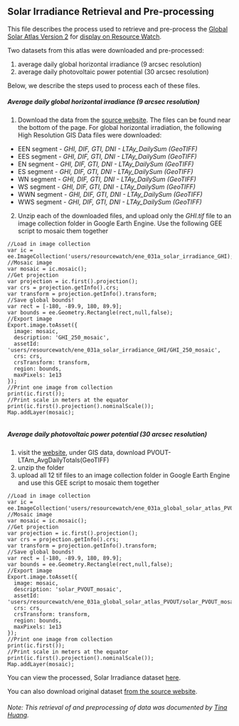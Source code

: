 ## Solar Irradiance Retrieval and Pre-processing
This file describes the process used to retrieve and pre-process the [Global Solar Atlas Version 2](https://globalsolaratlas.info/download/world) for [display on Resource Watch](https://resourcewatch.org/data/explore/Solar-Irradiance).

Two datasets from this atlas were downloaded and pre-processed:
1) average daily global horizontal irradiance (9 arcsec resolution)
2) average daily photovoltaic power potential (30 arcsec resolution)

Below, we describe the steps used to process each of these files.

##### Average daily global horizontal irradiance (9 arcsec resolution)
1) Download the data from the [source website](https://globalsolaratlas.info/download/world). The files can be found near the bottom of the page. For global horizontal irradiation, the following High Resolution GIS Data files were downloaded:
  - EEN segment - *GHI, DIF, GTI, DNI - LTAy_DailySum (GeoTIFF)*
  - EES segment - *GHI, DIF, GTI, DNI - LTAy_DailySum (GeoTIFF)*
  - EN segment - *GHI, DIF, GTI, DNI - LTAy_DailySum (GeoTIFF)*
  - ES segment - *GHI, DIF, GTI, DNI - LTAy_DailySum (GeoTIFF)*
  - WN segment - *GHI, DIF, GTI, DNI - LTAy_DailySum (GeoTIFF)*
  - WS segment - *GHI, DIF, GTI, DNI - LTAy_DailySum (GeoTIFF)*
  - WWN segment - *GHI, DIF, GTI, DNI - LTAy_DailySum (GeoTIFF)*
  - WWS segment - *GHI, DIF, GTI, DNI - LTAy_DailySum (GeoTIFF)*
2) Unzip each of the downloaded files, and upload only the *GHI.tif* file to an image collection folder in Google Earth Engine. Use the following GEE script to mosaic them together

```
//Load in image collection
var ic = ee.ImageCollection('users/resourcewatch/ene_031a_solar_irradiance_GHI);
//Mosaic image
var mosaic = ic.mosaic();
//Get projection
var projection = ic.first().projection();
var crs = projection.getInfo().crs;
var transform = projection.getInfo().transform;
//Save global bounds!
var rect = [-180, -89.9, 180, 89.9];
var bounds = ee.Geometry.Rectangle(rect,null,false);
//Export image
Export.image.toAsset({
  image: mosaic,
  description: 'GHI_250_mosaic',
  assetId: 'users/resourcewatch/ene_031a_solar_irradiance_GHI/GHI_250_mosaic',
  crs: crs,
  crsTransform: transform,
  region: bounds,
  maxPixels: 1e13
});
//Print one image from collection
print(ic.first());
//Print scale in meters at the equator
print(ic.first().projection().nominalScale());
Map.addLayer(mosaic);


```
##### Average daily photovoltaic power potential (30 arcsec resolution)
1) visit the [website](https://globalsolaratlas.info/download/world), under GIS data, download PVOUT-LTAm_AvgDailyTotals(GeoTIFF)
2) unzip the folder
3) upload all 12 tif files to an image collection folder in Google Earth Engine and use this GEE script to mosaic them together
```
//Load in image collection
var ic = ee.ImageCollection('users/resourcewatch/ene_031a_global_solar_atlas_PVOUT);
//Mosaic image
var mosaic = ic.mosaic();
//Get projection
var projection = ic.first().projection();
var crs = projection.getInfo().crs;
var transform = projection.getInfo().transform;
//Save global bounds!
var rect = [-180, -89.9, 180, 89.9];
var bounds = ee.Geometry.Rectangle(rect,null,false);
//Export image
Export.image.toAsset({
  image: mosaic,
  description: 'solar_PVOUT_mosaic',
  assetId: 'users/resourcewatch/ene_031a_global_solar_atlas_PVOUT/solar_PVOUT_mosaic',
  crs: crs,
  crsTransform: transform,
  region: bounds,
  maxPixels: 1e13
});
//Print one image from collection
print(ic.first());
//Print scale in meters at the equator
print(ic.first().projection().nominalScale());
Map.addLayer(mosaic);
```


You can view the processed, Solar Irradiance dataset [here](https://resourcewatch.org/data/explore/Solar-Irradiance).

You can also download original dataset [from the source website](https://globalsolaratlas.info/download/world).

###### Note: This retrieval of and preprocessing of data was documented by [Tina Huang](https://www.wri.org/profile/tina-huang).
